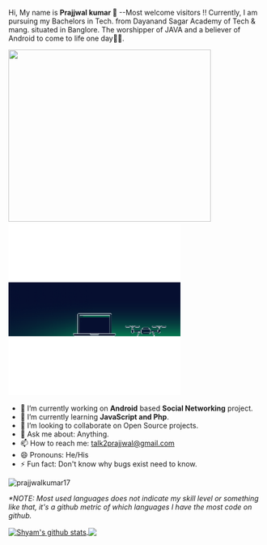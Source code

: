 Hi, My name is <b> Prajjwal kumar 👋</b> --Most welcome visitors !!
Currently, I am pursuing my Bachelors in Tech. from Dayanand Sagar Academy of Tech & mang. situated in Banglore. The worshipper of JAVA and a believer of Android to come to life one day🤞🏻. 
<br>

<p align="left">
  <img src="https://github.com/ShyamPraveenSingh/ShyamPraveenSingh/blob/master/me.gif" width=400 height=340>
  <img src="https://github.com/prajjwalkumar17/prajjwalkumar17/blob/main/animation_300_kmluq8z3.gif" height=340/>
</p>

- 🔭 I’m currently working on **Android** based **Social Networking** project.
- 🌱 I’m currently learning **JavaScript and Php**.
- 👯 I’m looking to collaborate on Open Source projects.
- 💬 Ask me about: Anything.
- 📫 How to reach me: talk2prajjwal@gmail.com
- 😄 Pronouns: He/His
- ⚡ Fun fact: Don't know why bugs exist need to know.

<p align="left"> <img src="https://komarev.com/ghpvc/?username=prajjwalkumar17" alt="prajjwalkumar17" /> </p>

<i>*NOTE: Most used languages does not indicate my skill level or something like that, it's a github metric of which languages I have the most code on github.</i>

<a href="https://github.com/prajjwalkumar17/github-readme-stats"> 
  <img align="center" src="https://github-readme-stats.vercel.app/api?username=prajjwalkumar17&private=true&theme=radical" alt="Shyam's github stats" />
</a>

<a href="https://github.com/prajjwalkumar17/github-readme-stats">
  <img align="center" src="https://github-readme-stats.vercel.app/api/top-langs/?username=prajjwalkumar17&layout=compact&theme=radical" />
</a>


